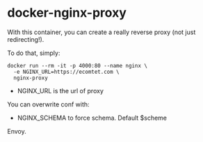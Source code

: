 # docker-nginx-proxy

With this container, you can create a really reverse proxy (not just redirecting!).

To do that, simply:

```
docker run --rm -it -p 4000:80 --name nginx \
  -e NGINX_URL=https://ecomtet.com \
  nginx-proxy
```

* NGINX_URL is the url of proxy

You can overwrite conf with:

* NGINX_SCHEMA to force schema. Default $scheme

Envoy.
